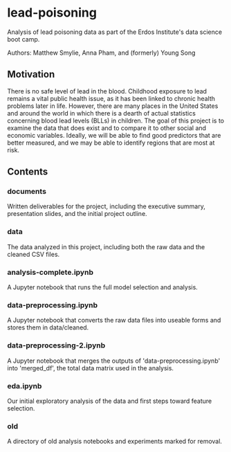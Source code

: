 # lead-poisoning
Analysis of lead poisoning data as part of the Erdos Institute's data science boot camp.

Authors: Matthew Smylie, Anna Pham, and (formerly) Young Song

## Motivation
There is no safe level of lead in the blood. Childhood exposure to lead remains a vital public health issue, as it has been linked to chronic health problems later in life. However, there are many places in the United States and around the world in which there is a dearth of actual statistics concerning blood lead levels (BLLs) in children. The goal of this project is to examine the data that does exist and to compare it to other social and economic variables. Ideally, we will be able to find good predictors that are better measured, and we may be able to identify regions that are most at risk.

## Contents

### documents
Written deliverables for the project, including the executive summary, presentation slides, and the initial project outline.

### data
The data analyzed in this project, including both the raw data and the cleaned CSV files.

### analysis-complete.ipynb
A Jupyter notebook that runs the full model selection and analysis.

### data-preprocessing.ipynb
A Jupyter notebook that converts the raw data files into useable forms and stores them in data/cleaned.

### data-preprocessing-2.ipynb
A Jupyter notebook that merges the outputs of 'data-preprocessing.ipynb' into 'merged_df', the total data matrix used in the analysis.

### eda.ipynb
Our initial exploratory analysis of the data and first steps toward feature selection.

### old
A directory of old analysis notebooks and experiments marked for removal.
